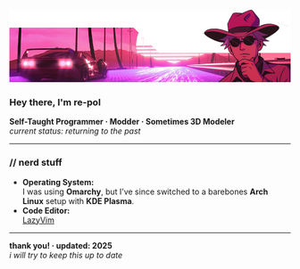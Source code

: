 ![Header](readme-header.png)

### Hey there, I'm **re-pol**

**Self-Taught Programmer · Modder · Sometimes 3D Modeler**  
_current status: returning to the past_

---

### // nerd stuff

- **Operating System:**  
  I was using **Omarchy**, but I’ve since switched to a barebones **Arch Linux** setup with **KDE Plasma**.
- **Code Editor:**  
  [LazyVim](https://www.lazyvim.org/)

---

**thank you! · updated: 2025**  
_i will try to keep this up to date_

